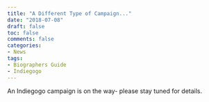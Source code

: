 ```yaml
---
title: "A Different Type of Campaign..."
date: "2018-07-08"
draft: false
toc: false
comments: false
categories:
- News
tags:
- Biographers Guide
- Indiegogo
---
```

An Indiegogo campaign is on the way- please stay tuned for details.
<!--more-->
